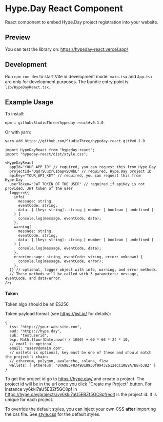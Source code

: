 # Hype.Day React Component

React component to embed Hype.Day project registration into your website.

## Preview

You can test the library on: https://hypeday-react.vercel.app/

## Development

Run `npm run dev` to start Vite in development mode. `main.tsx` and `App.tsx` are only for development purposes. The bundle entry point is `lib/HypeDayReact.tsx`.

## Example Usage

To install:

```bash
npm i github:StudioThree/hypeday-react#v0.1.0
```

Or with yarn:

```bash
yarn add https://github.com/StudioThree/hypeday-react.git#v0.1.0
```

```tsx
import HypeDayReact from "hypeday-react";
import "hypeday-react/dist/style.css";

<HypeDayReact
  appId="YOUR_APP_ID" // required, you can request this from Hype.Day
  projectId="OqdTSUuzrCIbapvSQWbL" // required, Hype.Day project ID
  apiKey="YOUR_API_KEY" // required, you can request this from Hype.Day
  userToken="JWT_TOKEN_OF_THE_USER" // required if apiKey is not provided, JWT token of the user
  logger={{
    info(
      message: string,
      eventCode: string,
      data: { [key: string]: string | number | boolean | undefined }
    ) {
      console.log(message, eventCode, data);
    },
    warning(
      message: string,
      eventCode: string,
      data: { [key: string]: string | number | boolean | undefined }
    ) {
      console.log(message, eventCode, data);
    },
    error(message: string, eventCode: string, error: unknown) {
      console.log(message, eventCode, error);
    },
  }} // optional, logger object with info, warning, and error methods.
  // These methods will be called with 3 parameters: message, eventCode, and data/error.
/>;
```

#### Token

Token algo should be an ES256

Token payload format (see https://jwt.io/ for details):

```
{
  iss: "https://your-web-site.com",
  aud: "https://hype.day",
  sub: "testuserid",
  exp: Math.floor(Date.now() / 1000) + 60 * 60 * 24 * 10,
  // email is optional
  email: "user@domain.com",
  // wallets is optional, key must be one of these and should match the project's chain:
  // ethereum, polygon, avalanche, solana, flow
  wallets: { ethereum: "0x69E5F8349D18930f99432612eCC10E9A7B8Fb3B2" }
}
```

To get the project id go to https://hype.day/ and create a project. The project id will be in the url once you click "Create my Project" button. For instance vy6kki7aU5EBZf5GC8pf in https://hype.day/projects/vy6kki7aU5EBZf5GC8pf/edit is the project id. It is unique for each project.

To override the default styles, you can inject your own CSS **after** importing the css file. See [style.css](src/lib/style.css) for the default styles.
